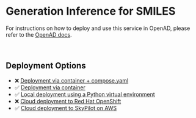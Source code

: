 # Generation Inference for SMILES

<!--
The description & support tags are consumed by the generate_docs() script
in the openad-website repo, to generate the 'Available Services' page:
https://openad.accelerate.science/docs/model-service/available-services
-->

<!-- support:apple_silicon:false -->

<!-- description -->
<!-- /description -->

For instructions on how to deploy and use this service in OpenAD, please refer to the [OpenAD docs](https://openad.accelerate.science/docs/model-service/prepackaged-models).

<br>

## Deployment Options

- ❌ [Deployment via container + compose.yaml](https://openad.accelerate.science/docs/model-service/prepackaged-models#deployment-via-container-composeyml)
- ✅ [Deployment via container](https://openad.accelerate.science/docs/model-service/prepackaged-models#containerizing-a-model)
- ✅ [Local deployment using a Python virtual environment](https://openad.accelerate.science/docs/model-service/prepackaged-models)
- ❌ [Cloud deployment to Red Hat OpenShift](https://openad.accelerate.science/docs/model-service/prepackaged-models)
- ✅ [Cloud deployment to SkyPilot on AWS](https://openad.accelerate.science/docs/model-service/prepackaged-models/#deploying-to-skypilot-on-aws)